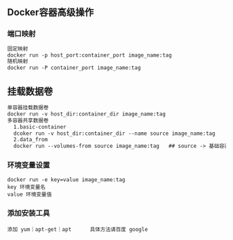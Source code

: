 ## Docker容器高级操作

###  端口映射

```reStructuredText
固定映射
docker run -p host_port:container_port image_name:tag
随机映射
docker run -P container_port image_name:tag
```



## 挂载数据卷

```reStructuredText
单容器挂载数据卷
docker run -v host_dir:container_dir image_name:tag
多容器共享数据卷
  1.basic-container 
  dcoker run -v host_dir:container_dir --name source image_name:tag 
  2.data_from 
  docker run --volumes-from source image_name:tag   ## source -> 基础容器名称
```



### 环境变量设置

```shell
docker run -e key=value image_name:tag
key 环境变量名
value 环境变量值
```



### 添加安装工具

```shell
添加 yum｜apt-get｜apt      具体方法请百度 google
```





